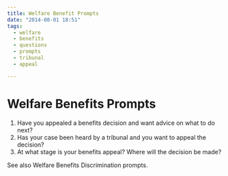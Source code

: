 ```yaml
---
title: Welfare Benefit Prompts
date: "2014-08-01 18:51"
tags:
  - welfare
  - benefits
  - questions
  - prompts
  - tribunal
  - appeal

---
```

# Welfare Benefits Prompts

1. Have you appealed a benefits decision and want advice on what to do next?
1. Has your case been heard by a tribunal and you want to appeal the decision?
1. At what stage is your benefits appeal? Where will the decision be made?

See also Welfare Benefits Discrimination prompts.
